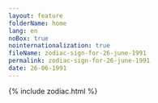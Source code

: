 ```yaml
---
layout: feature
folderName: home
lang: en
noBox: true
nointernationalization: true
fileName: zodiac-sign-for-26-june-1991
permalink: zodiac-sign-for-26-june-1991
date: 26-06-1991
---
```

{% include zodiac.html %}
